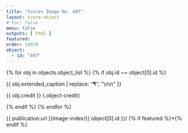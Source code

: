 ```yaml
---
title: "Scores Image No. 497"
layout: score-object
# toc: false
menu: false
outputs: [ html ]
featured: 
order: 14970
object:
  - id: "497"
---
```


{% for obj in objects.object_list %}
{% if obj.id == object[0].id %}

{{ obj.extended_caption | replace: "¶", "\n\n" }}

{{ obj.credit }} {.object-credit}

{% endif %}
{% endfor %}

<div class="object-credit object-url is-print-only">

{{ publication.url }}image-index/{{ object[0].id }}/ {% if featured %}*{% endif %}

</div>

